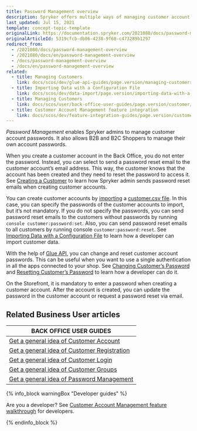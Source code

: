 ```yaml
---
title: Password Management overview
description: Spryker offers multiple ways of managing customer account passwords.
last_updated: Jul 15, 2021
template: concept-topic-template
originalLink: https://documentation.spryker.com/2021080/docs/password-management-overview
originalArticleId: 5319cfcb-db06-4238-9f68-c473289b1297
redirect_from:
  - /2021080/docs/password-management-overview
  - /2021080/docs/en/password-management-overview
  - /docs/password-management-overview
  - /docs/en/password-management-overview
related:
  - title: Managing Customers
    link: docs/scos/dev/glue-api-guides/page.version/managing-customers/managing-customers.html
  - title: Importing Data with a Configuration File
    link: docs/scos/dev/data-import/page.version/importing-data-with-a-configuration-file.html
  - title: Managing Customers
    link: docs/scos/user/back-office-user-guides/page.version/customer/customer-customer-access-customer-groups/managing-customers.html
  - title: Customer Account Management feature integration
    link: docs/scos/dev/feature-integration-guides/page.version/customer-account-management-feature-integration.html
---
```


*Password Management* enables Spryker admins to manage customer account passwords. It also allows B2B and B2C Shoppers to manage their own account passwords.

When you create a customer account in the Back Office, you do not enter the password. Instead, you can select to send a password reset email to the customer account’s email address. This way, the customer knows that the account has been created and they need to reset the password to access it. See [Creating a Customer](/docs/scos/user/back-office-user-guides/{{page.version}}/customer/customer-customer-access-customer-groups/managing-customers.html#creating-a-customer) to learn how Spryker admin sends password reset emails when creating customer accounts.

You can create customer accounts by [importing](/docs/scos/dev/data-import/{{page.version}}/importing-data-with-a-configuration-file.html#console-commands-to-run-import) a [customer.csv file](/docs/scos/dev/data-import/{{page.version}}/data-import-categories/commerce-setup/file-details-customer.csv.html). In this case, you can specify the passwords of the customer accounts to import, but it’s not mandatory. If you do not specify the passwords, you can send password reset emails to the customers without passwords by running `console customer:password:set`. Also, you can send password reset emails to all customers by running console `customer:password:reset`. See [Importing Data with a Configuration File](/docs/scos/dev/data-import/{{page.version}}/importing-data-with-a-configuration-file.html) to learn how a developer can import customer data.

With the help of [Glue API](/docs/scos/dev/glue-api-guides/{{page.version}}/glue-rest-api.html), you can change and reset customer account passwords. This can be useful when you want to use a single authentication in all the apps connected to your shop. See [Changing Customer’s Password](/docs/scos/dev/glue-api-guides/{{page.version}}/managing-customers/managing-customer-passwords.html#change-a-customers-password) and [Resetting Customer’s Password](/docs/scos/dev/glue-api-guides/{{page.version}}/managing-customers/managing-customer-passwords.html#reset-a-customers-password) to learn how a developer can do it.

On the Storefront, it is mandatory to enter a password when creating a customer account. After the account is created, you can update the password in the customer account or request a password reset via email.

## Related Business User articles

|BACK OFFICE USER GUIDES|
|---|
| [Get a general idea of Customer Account](/docs/scos/user/features/{{page.version}}/customer-account-management-feature-overview/customer-accounts-overview.html)  |
| [Get a general idea of Customer Registration](/docs/scos/user/features/{{page.version}}/customer-account-management-feature-overview/customer-registration-overview.html)   |
| [Get a general idea of Customer Login](/docs/scos/user/features/{{page.version}}/customer-account-management-feature-overview/customer-login-overview.html)  |
| [Get a general idea of Customer Groups](/docs/scos/user/features/{{page.version}}/customer-account-management-feature-overview/customer-groups-overview.html)   |
| [Get a general idea of Password Management](/docs/scos/user/features/{{page.version}}/customer-account-management-feature-overview/password-management-overview.html)  |

{% info_block warningBox "Developer guides" %}

Are you a developer? See [Customer Account Management feature walkthrough](/docs/scos/dev/feature-walkthroughs/{{page.version}}/customer-account-management-feature-walkthrough/customer-account-management-feature-walkthrough.html) for developers.

{% endinfo_block %}
